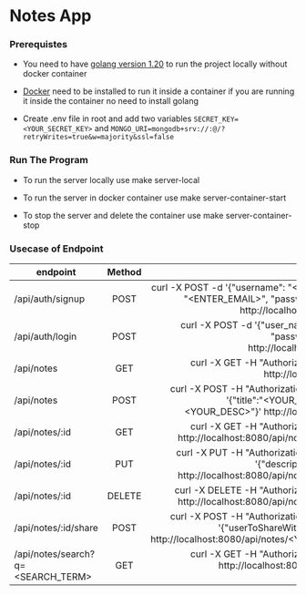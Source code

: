 
# Notes App

### Prerequistes
- You need to have [golang version 1.20](https://go.dev/doc/install) to run the project locally without docker container

- [Docker](https://www.docker.com/get-started/) need to be installed to run it inside a container if you are running it inside the container no need to install golang

- Create .env file in root and add two variables `SECRET_KEY=<YOUR_SECRET_KEY>` and `MONGO_URI=mongodb+srv://:@/?retryWrites=true&w=majority&ssl=false`

### Run The Program
- To run the server locally use make server-local

- To run the server in docker container use make server-container-start

- To stop the server and delete the container use make server-container-stop

### Usecase of Endpoint

| endpoint        | Method           | Command  |
| ------------- |:-------------:| -----:|
| /api/auth/signup      | POST | curl -X POST -d '{"username": "<ENTER_USER>","email": "<ENTER_EMAIL>", "password":"<ENTER_PASS"}' http://localhost:8080/api/auth/signup |
| /api/auth/login      | POST | curl -X POST -d '{"user_name": "<ENTER_USER>", "password":"<ENTER_PASS"}' http://localhost:8080/api/auth/login |
| /api/notes | GET      |    curl -X GET -H "Authorization: <YOUR_TOKEN>" http://localhost:8080/api/notes/ |
| /api/notes | POST | curl -X POST -H "Authorization: <YOUR_TOKEN>" -d '{"title":"<YOUR_TITLE>", "description":"<YOUR_DESC>"}' http://localhost:8080/api/notes/ |
| /api/notes/:id | GET | curl -X GET -H "Authorization: <YOUR_TOKEN>" http://localhost:8080/api/notes/<YOUR_NOTES_ID> |
| /api/notes/:id | PUT | curl -X PUT -H "Authorization: <YOUR_TOKEN>" -d '{"description":"<YOUR_DESC>"}' http://localhost:8080/api/notes/<YOUR_NOTES_ID> |
| /api/notes/:id | DELETE | curl -X DELETE -H "Authorization: <YOUR_TOKEN>"  http://localhost:8080/api/notes/<YOUR_NOTES_ID> |
| /api/notes/:id/share | POST | curl -X POST -H "Authorization: <YOUR_TOKEN>" -d '{"userToShareWith":"[<YOUR_USERS>]"}' http://localhost:8080/api/notes/<YOUR_NOTES_ID>/share |
| /api/notes/search?q=<SEARCH_TERM> | GET | curl -X GET -H "Authorization: <YOUR_TOKEN>" http://localhost:8080/api/notes/search?q=<SEARCH_TERM> |
